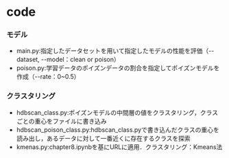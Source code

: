 # code
### モデル
- main.py:指定したデータセットを用いて指定したモデルの性能を評価（--dataset, --model：clean or poison）
- poison.py:学習データのポイズンデータの割合を指定してポイズンモデルを作成（--rate：0~0.5）

### クラスタリング
- hdbscan_class.py:ポイズンモデルの中間層の値をクラスタリング，クラスごとの重心をファイルに書き込み
- hdbscan_poison_class.py:hdbscan_class.pyで書き込んだクラスの重心を読み出し，あるデータに対して一番近くに存在するクラスを探索
- kmenas.py:chapter8.ipynbを基にURLに適用．クラスタリング：Kmeans法
